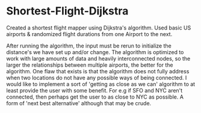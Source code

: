 # Shortest-Flight-Dijkstra
Created a shortest flight mapper using Dijkstra's algorithm. Used basic US airports &amp; randomized flight durations from one Airport to the next.


After running the algorithm, the input must be rerun to initialize the distance's we have set up and/or change. The algorithm is optimized to work with large amounts of data and heavily interconnected nodes, so the larger the relationships between multiple airports, the better for the algorithm. One flaw that exists is that the algorithm does not fully address when two locations do not have any possible ways of being connected. I would like to implement a sort of 'getting as close as we can' algorithm to at least provide the user with some benefit. For e.g if SFO and NYC aren't connected, then perhaps get the user to as close to NYC as possible. A form of 'next best alternative' although that may be crude.

